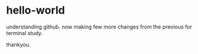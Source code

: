 # hello-world
understanding github. now making few more changes from the previous for terminal study. 



thankyou. 


